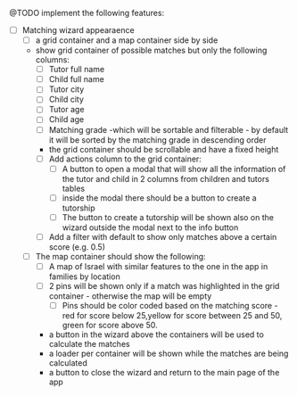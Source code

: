 @TODO
implement the following features:
- [ ] Matching wizard appearaence
    - [ ]  a grid container and a map container side by side
  - show grid container of possible matches but only the following columns:
    - [ ] Tutor full name
    - [ ] Child full name
    - [ ] Tutor city
    - [ ] Child city
    - [ ] Tutor age
    - [ ] Child age
    - [ ] Matching grade -which will be sortable and filterable - by default it will be sorted by the matching grade in descending order
    - the grid container should be scrollable and have a fixed height
    - [ ] Add actions column to the grid container:
        - [ ] A button to open a modal that will show all the information of the tutor and child
        in 2 columns from children and tutors tables
        - [ ] inside the modal there should be a button to create a tutorship
        - [ ] The button to create a tutorship will be shown also on the wizard outside the modal next to the info button
    - [ ] Add a filter with default to show only matches above a certain score (e.g. 0.5)
  - [ ] The map container should show the following:
    - [ ] A map of Israel with similar features to the one in the app in families by location
    - [ ] 2 pins will be shown only if a match was highlighted in the grid container - otherwise the map will be empty
      - [ ] Pins should be color coded based on the matching score - red for score below 25,yellow for score between 25 and 50, green for score above 50.
    - a button in the wizard above the containers will be used to calculate the matches
    - a loader per container will be shown while the matches are being calculated
    - a button to close the wizard and return to the main page of the app
